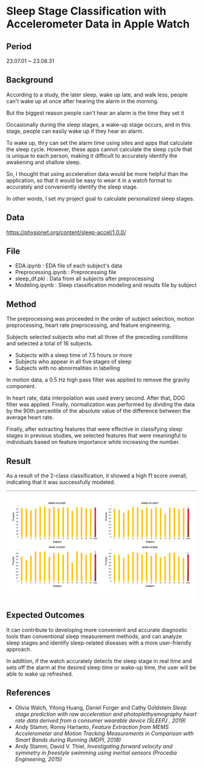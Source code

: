 # Sleep Stage Classification with Accelerometer Data in Apple Watch

## Period
23.07.01 ~ 23.08.31

## Background
According to a study, the later sleep, wake up late, and walk less, people can't wake up at once after hearing the alarm in the morning.

But the biggest reason people can't hear an alarm is the time they set it

Occasionally during the sleep stages, a wake-up stage occurs, and in this stage, people can easily wake up if they hear an alarm.

To wake up, thry can set the alarm time using sites and apps that calculate the sleep cycle. However, these apps cannot calculate the sleep cycle that is unique to each person, making it difficult to accurately identify the awakening and shallow sleep. 

So, I thought that using acceleration data would be more helpful than the application, so that it would be easy to wear it in a watch format to accurately and conveniently identify the sleep stage.

In other words, I set my project goal to calculate personalized sleep stages.


## Data
https://physionet.org/content/sleep-accel/1.0.0/

## File
* EDA.ipynb : EDA file of each subject's data
* Preprocessing.ipynb : Preprocessing file
* sleep_df.pkl : Data from all subjects after preprocessing
* Modeling.ipynb : Sleep classification modeling and results file by subject

## Method

The preprocessing was proceeded in the order of subject selection, motion preprocessing, heart rate preprocessing, and feature engineering.

Subjects selected subjects who met all three of the preceding conditions and selected a total of 16 subjects.
 - Subjects with a sleep time of 7.5 hours or more
 - Subjects who appear in all five stages of sleep
 - Subjects with no abnormalities in labelling

In motion data, a 0.5 Hz high pass filter was applied to remove the gravity component.  

In heart rate, data interpolation was used every second. After that, DOG filter was applied. Finally, normalization was performed by dividing the data by the 90th percentile of the absolute value of the difference between the average heart rate.

Finally, after extracting features that were effective in classifying sleep stages in previous studies, we selected features that were meaningful to individuals based on feature importance while increasing the number.

## Result
As a result of the 2-class classification, it showed a high f1 score overall, indicating that it was successfully modeled.


<img src = "Result/2-classification.png">


  
## Expected Outcomes
It can contribute to developing more convenient and accurate diagnostic tools than conventional sleep measurement methods, and can analyze sleep stages and identify sleep-related diseases with a more user-friendly approach.

In addition, if the watch accurately detects the sleep stage in real time and sets off the alarm at the desired sleep time or wake-up time, the user will be able to wake up refreshed.

## References
* Olivia Walch, Yitong Huang, Daniel Forger and Cathy Goldstein *Sleep stage prediction with raw acceleration and photoplethysmography heart rate data derived from a consumer wearable device (SLEEPJ , 2019)*
* Andy Stamm, Ronny Hartanto, *Feature Extraction from MEMS Accelerometer and Motion Tracking Measurements in Comparison with Smart Bands during Running (MDPI, 2018)*
* Andy Stamm, David V. Thiel, *Investigating forward velocity and symmetry in freestyle swimming using inertial sensors (Procedia Engineering, 2015)*
